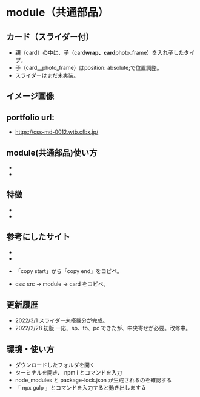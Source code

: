 # module（共通部品）

## カード（スライダー付）

- 親（card）の中に、子（card**wrap、card**photo_frame）を入れ子したタイプ。
- 子（card__photo_frame）はposition: absolute;で位置調整。
- スライダーはまだ未実装。

## イメージ画像

## portfolio url:

- https://css-md-0012.wtb.cfbx.jp/

## module(共通部品)使い方

-
-

## 特徴

-
-

## 参考にしたサイト

-
-

- 「copy start」から「copy end」をコピペ。
- css: src -> module -> card をコピペ。

## 更新履歴

- 2022/3/1 スライダー未搭載分が完成。
- 2022/2/28 初版 一応、sp、tb、pc できたが、中央寄せが必要。改修中。

## 環境・使い方

- ダウンロードしたフォルダを開く
- ターミナルを開き、 npm i とコマンドを入力
- node_modules と package-lock.json が生成されるのを確認する
- 「 npx gulp 」とコマンドを入力すると動き出します
  å
